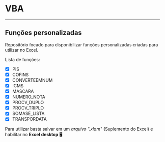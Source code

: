 # VBA
---
## Funções personalizadas
Repositório focado para disponibilizar funções personalizadas criadas para utilizar no Excel.

Lista de funções:

- [X] PIS
- [X] COFINS
- [X] CONVERTEEMNUM
- [X] ICMS
- [X] MASCARA
- [X] NUMERO_NOTA
- [X] PROCV_DUPLO
- [X] PROCV_TRIPLO
- [X] SOMASE_LISTA
- [X] TRANSPORDATA

Para utilizar basta salvar em um *arquivo ".xlam"* (Suplemento do Excel) e habilitar no **Excel desktop** 🖥️
